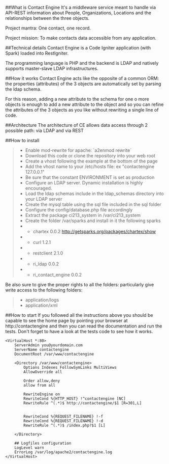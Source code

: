 ##What is Contact Engine
It's a middleware service meant to handle via API-REST information about People, Organizations, Locations and the relationships between the three objects.

Project mantra: One contact, one record.

Project mission: To make contacts data accessible from any application.

##Technical details
Contact Engine is a Code Igniter application (with Spark) loaded into RestIgniter.

The programming language is PHP and the backend is LDAP and natively supports master-slave LDAP infrastructures.

##How it works
Contact Engine acts like the opposite of a common ORM: the properties (attributes) of the 3 objects are automatically set by parsing the ldap schema. 

For this reason, adding a new attribute to the schema for one o more objects is enough to add a new attribute to the object and so
you can refine the attributes of the 3 objects as you like without rewriting a single line of code.

##Architecture
The architecture of CE allows data access through 2 possible path: via LDAP and via REST 

##How to install
> * Enable mod-rewrite for apache: ´a2enmod rewrite´
> * Download this code or clone the repository into your web root
> * Create a vhost following the example at the bottom of the page
> * Add the vhost name to your /etc/hosts file: ex "contactengine 127.0.0.1"
> * Be sure that the constant ENVIRONMENT is set as production 
> * Configure an LDAP server. Dynamic installation is highly encouraged.
> * Load the ldap schemas include in the ldap_schemas directory into your LDAP server
> * Create the mysql table using the sql file included in the sql folder
> * Configure the config/database.php file accordingly
> * Extract the package ci213_system in /var/ci213_system
> * Create the folder /var/sparks and install in it the following sparks
> * * chartex 0.0.2 http://getsparks.org/packages/chartex/show
> * * curl 1.2.1
> * * restclient 2.1.0
> * * ri_ldap 0.0.2
> * * ri_contact_engine 0.0.2

Be also sure to give the proper rights to all the folders: particularly give write access to the following folders:
> * application/logs
> * application/xml

##How to start
If you followed all the instructions above you should be capable to see the home page by pointing your browser at http://contactengine 
and then you can read the documentation and run the tests. Don't forget to have a look at the tests code to see how it works. 


	<VirtualHost *:80>
		ServerAdmin you@yourdomain.com
		ServerName contactengine
		DocumentRoot /var/www/contactengine
	
		<Directory /var/www/contactengine>
			Options Indexes FollowSymLinks MultiViews
			AllowOverride all
	
			Order allow,deny
			allow from all
	
	        RewriteEngine on
	        RewriteCond %{HTTP_HOST} !^contactengine [NC]
	        RewriteRule ^(.*)$ http://contactengine/$1 [R=301,L]
	
	
	        RewriteCond %{REQUEST_FILENAME} !-f
	        RewriteCond %{REQUEST_FILENAME} !-d
	        RewriteRule ^(.*)$ /index.php?$1 [L]	
	
		</Directory>
	
		## Logfiles configuration
		LogLevel warn
		ErrorLog /var/log/apache2/contactengine.log
	</VirtualHost>

